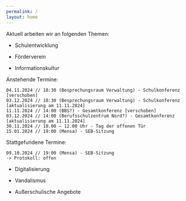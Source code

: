 ```yaml
---
permalink: /
layout: home
---
```


Aktuell arbeiten wir an folgenden Themen:

* Schulentwicklung

* Förderverein

* Informationskultur

Anstehende Termine:
~~~
04.11.2024 // 18:30 (Besprechungsraum Verwaltung) - Schulkonferenz [verschoben]
03.12.2024 // 18:30 (Besprechungsraum Verwaltung) - Schulkonferenz [aktualisierung am 11.11.2024]
11.11.2024 // 14:00 (BBS?) - Gesamtkonferenz [verschoben]
03.12.2024 // 14:00 (Berufsschulzentrum Nord?) - Gesamtkonferenz [aktualisierung am 11.11.2024]
30.11.2024 // 10.00 – 12.00 Uhr - Tag der offenen Tür
15.01.2024 // 19:00 (Mensa) - SEB-Sitzung
~~~

Stattgefundene Termine:
~~~
09.10.2024 // 19:00 (Mensa) - SEB-Sitzung
-> Protokoll: offen
~~~

* Digitalisierung

* Vandalismus

* Außerschulische Angebote

